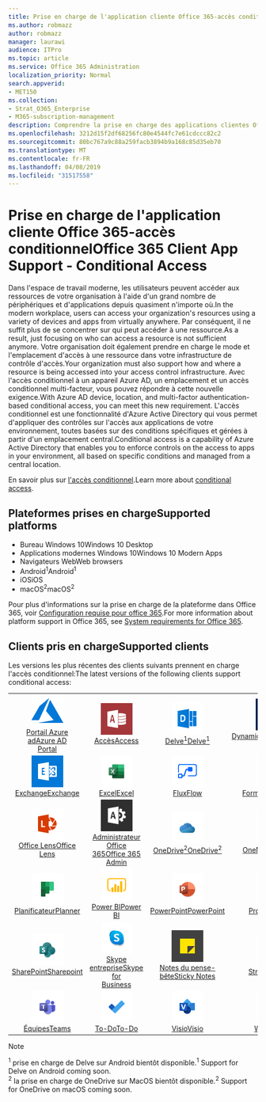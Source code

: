 ```yaml
---
title: Prise en charge de l'application cliente Office 365-accès conditionnel
ms.author: robmazz
author: robmazz
manager: laurawi
audience: ITPro
ms.topic: article
ms.service: Office 365 Administration
localization_priority: Normal
search.appverid:
- MET150
ms.collection:
- Strat_O365_Enterprise
- M365-subscription-management
description: Comprendre la prise en charge des applications clientes Office 365 pour l'accès conditionnel
ms.openlocfilehash: 3212d15f2df68256fc80e4544fc7e61cdccc82c2
ms.sourcegitcommit: 80bc767a9c88a259facb3894b9a168c85d35eb70
ms.translationtype: MT
ms.contentlocale: fr-FR
ms.lasthandoff: 04/08/2019
ms.locfileid: "31517558"
---
```

# <a name="office-365-client-app-support---conditional-access"></a><span data-ttu-id="cd354-103">Prise en charge de l'application cliente Office 365-accès conditionnel</span><span class="sxs-lookup"><span data-stu-id="cd354-103">Office 365 Client App Support - Conditional Access</span></span>

<span data-ttu-id="cd354-104">Dans l'espace de travail moderne, les utilisateurs peuvent accéder aux ressources de votre organisation à l'aide d'un grand nombre de périphériques et d'applications depuis quasiment n'importe où.</span><span class="sxs-lookup"><span data-stu-id="cd354-104">In the modern workplace, users can access your organization's resources using a variety of devices and apps from virtually anywhere.</span></span> <span data-ttu-id="cd354-105">Par conséquent, il ne suffit plus de se concentrer sur qui peut accéder à une ressource.</span><span class="sxs-lookup"><span data-stu-id="cd354-105">As a result, just focusing on who can access a resource is not sufficient anymore.</span></span> <span data-ttu-id="cd354-106">Votre organisation doit également prendre en charge le mode et l'emplacement d'accès à une ressource dans votre infrastructure de contrôle d'accès.</span><span class="sxs-lookup"><span data-stu-id="cd354-106">Your organization must also support how and where a resource is being accessed into your access control infrastructure.</span></span> <span data-ttu-id="cd354-107">Avec l'accès conditionnel à un appareil Azure AD, un emplacement et un accès conditionnel multi-facteur, vous pouvez répondre à cette nouvelle exigence.</span><span class="sxs-lookup"><span data-stu-id="cd354-107">With Azure AD device, location, and multi-factor authentication-based conditional access, you can meet this new requirement.</span></span> <span data-ttu-id="cd354-108">L'accès conditionnel est une fonctionnalité d'Azure Active Directory qui vous permet d'appliquer des contrôles sur l'accès aux applications de votre environnement, toutes basées sur des conditions spécifiques et gérées à partir d'un emplacement central.</span><span class="sxs-lookup"><span data-stu-id="cd354-108">Conditional access is a capability of Azure Active Directory that enables you to enforce controls on the access to apps in your environment, all based on specific conditions and managed from a central location.</span></span>

<span data-ttu-id="cd354-109">En savoir plus sur [l'accès conditionnel](https://docs.microsoft.com/azure/active-directory/conditional-access/).</span><span class="sxs-lookup"><span data-stu-id="cd354-109">Learn more about [conditional access](https://docs.microsoft.com/azure/active-directory/conditional-access/).</span></span>

## <a name="supported-platforms"></a><span data-ttu-id="cd354-110">Plateformes prises en charge</span><span class="sxs-lookup"><span data-stu-id="cd354-110">Supported platforms</span></span>

 - <span data-ttu-id="cd354-111">Bureau Windows 10</span><span class="sxs-lookup"><span data-stu-id="cd354-111">Windows 10 Desktop</span></span>
 - <span data-ttu-id="cd354-112">Applications modernes Windows 10</span><span class="sxs-lookup"><span data-stu-id="cd354-112">Windows 10 Modern Apps</span></span>
 - <span data-ttu-id="cd354-113">Navigateurs Web</span><span class="sxs-lookup"><span data-stu-id="cd354-113">Web browsers</span></span>
 - <span data-ttu-id="cd354-114">Android<sup>1</sup></span><span class="sxs-lookup"><span data-stu-id="cd354-114">Android<sup>1</sup></span></span>
 - <span data-ttu-id="cd354-115">iOS</span><span class="sxs-lookup"><span data-stu-id="cd354-115">iOS</span></span>
 - <span data-ttu-id="cd354-116">macOS<sup>2</sup></span><span class="sxs-lookup"><span data-stu-id="cd354-116">macOS<sup>2</sup></span></span>

<span data-ttu-id="cd354-117">Pour plus d'informations sur la prise en charge de la plateforme dans Office 365, voir [Configuration requise pour office 365](https://products.office.com/office-system-requirements).</span><span class="sxs-lookup"><span data-stu-id="cd354-117">For more information about platform support in Office 365, see [System requirements for Office 365](https://products.office.com/office-system-requirements).</span></span>

## <a name="supported-clients"></a><span data-ttu-id="cd354-118">Clients pris en charge</span><span class="sxs-lookup"><span data-stu-id="cd354-118">Supported clients</span></span>

<span data-ttu-id="cd354-119">Les versions les plus récentes des clients suivants prennent en charge l'accès conditionnel:</span><span class="sxs-lookup"><span data-stu-id="cd354-119">The latest versions of the following clients support conditional access:</span></span>

| | | | | | |
|:---:|:---:|:---:|:---:|:---:|:---:|
| ![Icône Azure](media/o365-azure-64x64.png) <br> [<span data-ttu-id="cd354-121">Portail Azure <br> ad</span><span class="sxs-lookup"><span data-stu-id="cd354-121">Azure AD <br> Portal</span></span> ](https://azure.microsoft.com/features/azure-portal/) | ![Icône accès](media/o365-access-64x64.png) <br> [<span data-ttu-id="cd354-123">Accès</span><span class="sxs-lookup"><span data-stu-id="cd354-123">Access</span></span>](https://products.office.com/access) | ![Icône Delve](media/o365-delve-64x64.png) <br> [<span data-ttu-id="cd354-125">Delve<sup>1</sup></span><span class="sxs-lookup"><span data-stu-id="cd354-125">Delve<sup>1</sup></span></span>](https://products.office.com/business/intelligent-search) | ![Icône Dynamics 365](media/o365-dynamics365-64x64.png) <br> [<span data-ttu-id="cd354-127">Dynamics 365</span><span class="sxs-lookup"><span data-stu-id="cd354-127">Dynamics 365</span></span>](https://dynamics.microsoft.com) | ![Icône de serveur Edge](media/o365-edge-64x64.png) <br> [<span data-ttu-id="cd354-129">Bord</span><span class="sxs-lookup"><span data-stu-id="cd354-129">Edge</span></span>](https://www.microsoft.com/windows/microsoft-edge) 
| ![Icône Exchange](media/o365-exchange-64x64.png) <br> [<span data-ttu-id="cd354-131">Exchange</span><span class="sxs-lookup"><span data-stu-id="cd354-131">Exchange</span></span>](https://products.office.com/exchange/exchange-online) | ![Icône Excel](media/o365-excel-64x64.png) <br> [<span data-ttu-id="cd354-133">Excel</span><span class="sxs-lookup"><span data-stu-id="cd354-133">Excel</span></span>](https://products.office.com/excel) | ![Icône de flux](media/o365-flow-64x64.png) <br> [<span data-ttu-id="cd354-135">Flux</span><span class="sxs-lookup"><span data-stu-id="cd354-135">Flow</span></span>](https://flow.microsoft.com) | ![Icône formulaires](media/o365-forms-64x64.png) <br> [<span data-ttu-id="cd354-137">Formulaires</span><span class="sxs-lookup"><span data-stu-id="cd354-137">Forms</span></span>](https://flow.microsoft.com/connectors/shared_microsoftforms/microsoft-forms/) | ![Icône Kaizala](media/o365-kaizala-64x64.png) <br> [<span data-ttu-id="cd354-139">Kaizala</span><span class="sxs-lookup"><span data-stu-id="cd354-139">Kaizala</span></span>](https://products.office.com/en/business/microsoft-kaizala) 
| ![Icône de l'objectif](media/o365-lens-64x64.png) <br> [<span data-ttu-id="cd354-141">Office Lens</span><span class="sxs-lookup"><span data-stu-id="cd354-141">Office Lens</span></span>](https://www.microsoft.com/p/office-lens/9wzdncrfj3t8?activetab=pivot%3Aoverviewtab) | ![Icône d'administrateur Office 365](media/o365-o365admin-64x64.png) <br> [<span data-ttu-id="cd354-143">Administrateur Office <br> 365</span><span class="sxs-lookup"><span data-stu-id="cd354-143">Office 365 <br> Admin</span></span>](https://products.office.com/business/manage-office-365-admin-app) | ![Icône OneDrive entreprise](media/o365-OneDrive-64x64.png) <br> [<span data-ttu-id="cd354-145">OneDrive<sup>2</sup></span><span class="sxs-lookup"><span data-stu-id="cd354-145">OneDrive<sup>2</sup></span></span>](https://products.office.com/onedrive-for-business/online-cloud-storage) | ![Icône OneNote](media/o365-OneNote-64x64.png) <br> [<span data-ttu-id="cd354-147">OneNote</span><span class="sxs-lookup"><span data-stu-id="cd354-147">OneNote</span></span>](https://products.office.com/onenote) | ![Icône Outlook](media/o365-outlook-64x64.png) <br> [<span data-ttu-id="cd354-149">Outlook</span><span class="sxs-lookup"><span data-stu-id="cd354-149">Outlook</span></span>](https://products.office.com/outlook) |
| ![Icône du planificateur](media/o365-planner-64x64.png) <br> [<span data-ttu-id="cd354-151">Planificateur</span><span class="sxs-lookup"><span data-stu-id="cd354-151">Planner</span></span>](https://products.office.com/business/task-management-software) | ![Icône PowerBI](media/o365-powerbi-64x64.png) <br> [<span data-ttu-id="cd354-153">Power BI</span><span class="sxs-lookup"><span data-stu-id="cd354-153">Power BI</span></span>](https://powerbi.microsoft.com) | ![Icône PowerPoint](media/o365-powerpoint-64x64.png) <br> [<span data-ttu-id="cd354-155">PowerPoint</span><span class="sxs-lookup"><span data-stu-id="cd354-155">PowerPoint</span></span>](https://products.office.com/powerpoint) | ![Icône de projet](media/o365-project-64x64.png) <br> [<span data-ttu-id="cd354-157">Project</span><span class="sxs-lookup"><span data-stu-id="cd354-157">Project</span></span>](https://products.office.com/project) | ![Icône Publisher](media/o365-publisher-64x64.png) <br> [<span data-ttu-id="cd354-159">Publisher</span><span class="sxs-lookup"><span data-stu-id="cd354-159">Publisher</span></span>](https://products.office.com/publisher)
| ![Icône SharePoint](media/o365-sharepoint-64x64.png) <br> [<span data-ttu-id="cd354-161">SharePoint</span><span class="sxs-lookup"><span data-stu-id="cd354-161">Sharepoint</span></span>](https://products.office.com/sharepoint) | ![Icône Skype entreprise](media/o365-skypeforbusiness-64x64.png) <br> [<span data-ttu-id="cd354-163">Skype <br> entreprise</span><span class="sxs-lookup"><span data-stu-id="cd354-163">Skype for <br> Business</span></span>](https://www.skype.com/business/) | ![Icône de pense-bête](media/o365-stickynotes-64x64.png) <br> [<span data-ttu-id="cd354-165">Notes du pense-bête</span><span class="sxs-lookup"><span data-stu-id="cd354-165">Sticky Notes</span></span>](https://www.microsoft.com/p/microsoft-sticky-notes/9nblggh4qghw) | ![Icône de flux](media/o365-stream-64x64.png) <br> [<span data-ttu-id="cd354-167">Stream</span><span class="sxs-lookup"><span data-stu-id="cd354-167">Stream</span></span>](https://stream.microsoft.com) | ![Icône Sway](media/o365-sway-64x64.png) <br> [<span data-ttu-id="cd354-169">Sway</span><span class="sxs-lookup"><span data-stu-id="cd354-169">Sway</span></span>](https://sway.com) 
| ![Icône teams](media/o365-teams-64x64.png) <br> [<span data-ttu-id="cd354-171">Équipes</span><span class="sxs-lookup"><span data-stu-id="cd354-171">Teams</span></span>](https://products.office.com/microsoft-teams/group-chat-software) | ![Icône action](media/o365-todo-64x64.png) <br> [<span data-ttu-id="cd354-173">To-Do</span><span class="sxs-lookup"><span data-stu-id="cd354-173">To-Do</span></span>](https://todo.microsoft.com) | ![Icône Visio](media/o365-visio-64x64.png) <br> [<span data-ttu-id="cd354-175">Visio</span><span class="sxs-lookup"><span data-stu-id="cd354-175">Visio</span></span>](https://products.office.com/visio/flowchart-software) | ![Icône Word](media/o365-word-64x64.png) <br> [<span data-ttu-id="cd354-177">Word</span><span class="sxs-lookup"><span data-stu-id="cd354-177">Word</span></span>](https://products.office.com/word) | ![Icône Yammer](media/o365-yammer-64x64.png) <br> [<span data-ttu-id="cd354-179">Yammer</span><span class="sxs-lookup"><span data-stu-id="cd354-179">Yammer</span></span>](https://products.office.com/yammer/yammer-overview)

> [!NOTE]
> <span data-ttu-id="cd354-180"><sup>1</sup> prise en charge de Delve sur Android bientôt disponible.</span><span class="sxs-lookup"><span data-stu-id="cd354-180"><sup>1</sup> Support for Delve on Android coming soon.</span></span> <br>
> <span data-ttu-id="cd354-181"><sup>2</sup> la prise en charge de OneDrive sur MacOS bientôt disponible.</span><span class="sxs-lookup"><span data-stu-id="cd354-181"><sup>2</sup> Support for OneDrive on macOS coming soon.</span></span>